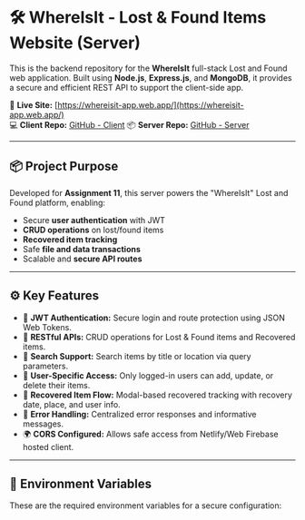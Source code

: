 # 🛠️ WhereIsIt - Lost & Found Items Website (Server)

This is the backend repository for the **WhereIsIt** full-stack Lost and Found web application. Built using **Node.js**, **Express.js**, and **MongoDB**, it provides a secure and efficient REST API to support the client-side app.

🔗 **Live Site:** [https://whereisit-app.web.app/](https://whereisit-app.web.app/)  
💻 **Client Repo:** [GitHub - Client](https://github.com/Ibtisumraian/whereisit)
📦 **Server Repo:** [GitHub - Server](https://github.com/Ibtisumraian/whereisit-server)  

---

## 📦 Project Purpose

Developed for **Assignment 11**, this server powers the "WhereIsIt" Lost and Found platform, enabling:
- Secure **user authentication** with JWT
- **CRUD operations** on lost/found items
- **Recovered item tracking**
- Safe **file and data transactions**
- Scalable and **secure API routes**

---

## ⚙️ Key Features

- 🔐 **JWT Authentication:** Secure login and route protection using JSON Web Tokens.
- 📄 **RESTful APIs:** CRUD operations for Lost & Found items and Recovered items.
- 🔎 **Search Support:** Search items by title or location via query parameters.
- 🧾 **User-Specific Access:** Only logged-in users can add, update, or delete their items.
- 📅 **Recovered Item Flow:** Modal-based recovered tracking with recovery date, place, and user info.
- 💬 **Error Handling:** Centralized error responses and informative messages.
- 🌍 **CORS Configured:** Allows safe access from Netlify/Web Firebase hosted client.

---

## 🔐 Environment Variables

These are the required environment variables for a secure configuration:

